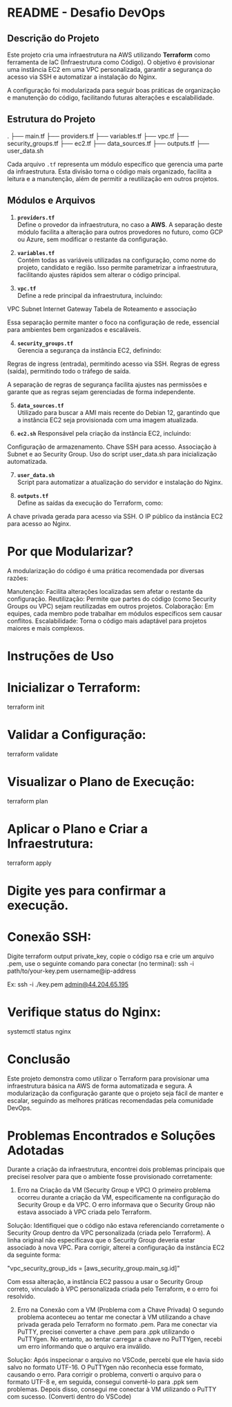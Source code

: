 # README - Desafio DevOps

## Descrição do Projeto
Este projeto cria uma infraestrutura na AWS utilizando **Terraform** como ferramenta de IaC (Infraestrutura como Código). O objetivo é provisionar uma instância EC2 em uma VPC personalizada, garantir a segurança do acesso via SSH e automatizar a instalação do Nginx.

A configuração foi modularizada para seguir boas práticas de organização e manutenção do código, facilitando futuras alterações e escalabilidade.

## Estrutura do Projeto

. ├── main.tf ├── providers.tf ├── variables.tf ├── vpc.tf ├── security_groups.tf ├── ec2.tf ├── data_sources.tf ├── outputs.tf ├── user_data.sh


Cada arquivo `.tf` representa um módulo específico que gerencia uma parte da infraestrutura. Esta divisão torna o código mais organizado, facilita a leitura e a manutenção, além de permitir a reutilização em outros projetos.

## Módulos e Arquivos

1. **`providers.tf`**  
   Define o provedor da infraestrutura, no caso a **AWS**. A separação deste módulo facilita a alteração para outros provedores no futuro, como GCP ou Azure, sem modificar o restante da configuração.

2. **`variables.tf`**  
Contém todas as variáveis utilizadas na configuração, como nome do projeto, candidato e região. Isso permite parametrizar a infraestrutura, facilitando ajustes rápidos sem alterar o código principal.

3. **`vpc.tf`**  
Define a rede principal da infraestrutura, incluindo:

VPC
Subnet
Internet Gateway
Tabela de Roteamento e associação

Essa separação permite manter o foco na configuração de rede, essencial para ambientes bem organizados e escaláveis.

4. **`security_groups.tf`**  
Gerencia a segurança da instância EC2, definindo:

Regras de ingress (entrada), permitindo acesso via SSH.
Regras de egress (saída), permitindo todo o tráfego de saída.

A separação de regras de segurança facilita ajustes nas permissões e garante que as regras sejam gerenciadas de forma independente.

5. **`data_sources.tf`**  
Utilizado para buscar a AMI mais recente do Debian 12, garantindo que a instância EC2 seja provisionada com uma imagem atualizada.

6. **`ec2.sh`** 
Responsável pela criação da instância EC2, incluindo:

Configuração de armazenamento.
Chave SSH para acesso.
Associação à Subnet e ao Security Group.
Uso do script user_data.sh para inicialização automatizada.

7. **`user_data.sh`**  
Script para automatizar a atualização do servidor e instalação do Nginx.

8. **`outputs.tf`**  
Define as saídas da execução do Terraform, como:

A chave privada gerada para acesso via SSH.
O IP público da instância EC2 para acesso ao Nginx.

#    **Por que Modularizar?**
A modularização do código é uma prática recomendada por diversas razões:

Manutenção: Facilita alterações localizadas sem afetar o restante da configuração.
Reutilização: Permite que partes do código (como Security Groups ou VPC) sejam reutilizadas em outros projetos.
Colaboração: Em equipes, cada membro pode trabalhar em módulos específicos sem causar conflitos.
Escalabilidade: Torna o código mais adaptável para projetos maiores e mais complexos.

#    Instruções de Uso

# Inicializar o Terraform:
terraform init

# Validar a Configuração:
terraform validate

# Visualizar o Plano de Execução:
terraform plan

# Aplicar o Plano e Criar a Infraestrutura:
terraform apply

# Digite yes para confirmar a execução.

# Conexão SSH:

Digite terraform output private_key, copie o código rsa e crie um arquivo 
.pem, use o seguinte comando para conectar (no terminal): 
ssh -i path/to/your-key.pem username@ip-address

Ex: ssh -i ./key.pem admin@44.204.65.195

# Verifique status do Nginx:
systemctl status nginx

# Conclusão
Este projeto demonstra como utilizar o Terraform para provisionar uma infraestrutura básica na AWS de forma automatizada e segura. A modularização da configuração garante que o projeto seja fácil de manter e escalar, seguindo as melhores práticas recomendadas pela comunidade DevOps.

# Problemas Encontrados e Soluções Adotadas
Durante a criação da infraestrutura, encontrei dois problemas principais que precisei resolver para que o ambiente fosse provisionado corretamente:

1. Erro na Criação da VM (Security Group e VPC)
O primeiro problema ocorreu durante a criação da VM, especificamente na configuração do Security Group e da VPC. O erro informava que o Security Group não estava associado à VPC criada pelo Terraform.

Solução: Identifiquei que o código não estava referenciando corretamente o Security Group dentro da VPC personalizada (criada pelo Terraform). A linha original não especificava que o Security Group deveria estar associado à nova VPC. Para corrigir, alterei a configuração da instância EC2 da seguinte forma:

"vpc_security_group_ids = [aws_security_group.main_sg.id]"

Com essa alteração, a instância EC2 passou a usar o Security Group correto, vinculado à VPC personalizada criada pelo Terraform, e o erro foi resolvido.

2. Erro na Conexão com a VM (Problema com a Chave Privada)
O segundo problema aconteceu ao tentar me conectar à VM utilizando a chave privada gerada pelo Terraform no formato .pem. Para me conectar via PuTTY, precisei converter a chave .pem para .ppk utilizando o PuTTYgen. No entanto, ao tentar carregar a chave no PuTTYgen, recebi um erro informando que o arquivo era inválido.

Solução: Após inspecionar o arquivo no VSCode, percebi que ele havia sido salvo no formato UTF-16. O PuTTYgen não reconhecia esse formato, causando o erro. Para corrigir o problema, converti o arquivo para o formato UTF-8 e, em seguida, consegui convertê-lo para .ppk sem problemas. Depois disso, consegui me conectar à VM utilizando o PuTTY com sucesso. (Converti dentro do VSCode)




